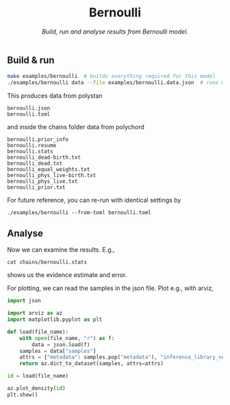 <h1 align="center">
Bernoulli
</h1>

<div align="center">
<i>Build, run and analyse results from Bernoulli model. </i>
</div>
<br>

## Build & run

```bash
make examples/bernoulli  # builds everything required for this model
./examples/bernoulli data --file examples/bernoulli.data.json  # runs model
```

This produces data from polystan
```
bernoulli.json
bernoulli.toml
```
and inside the chains folder data from polychord
```
bernoulli.prior_info
bernoulli.resume
bernoulli.stats
bernoulli_dead-birth.txt
bernoulli_dead.txt
bernoulli_equal_weights.txt
bernoulli_phys_live-birth.txt
bernoulli_phys_live.txt
bernoulli_prior.txt
```

For future reference, you can re-run with identical settings by
```
./examples/bernoulli --from-toml bernoulli.toml
```

## Analyse

Now we can examine the results. E.g.,
```
cat chains/bernoulli.stats 
```
shows us the evidence estimate and error.

For plotting, we can read the samples in the json file. Plot e.g., with arviz,
```python
import json

import arviz as az
import matplotlib.pyplot as plt

def load(file_name):
    with open(file_name, "r") as f:
        data = json.load(f)
    samples = data["samples"]
    attrs = {"metadata": samples.pop("metadata"), "inference_library_version": data["polychord"]["version"], "inference_library": "polychord"}
    return az.dict_to_dataset(samples, attrs=attrs)

id = load(file_name)

az.plot_density(id)
plt.show()
```
